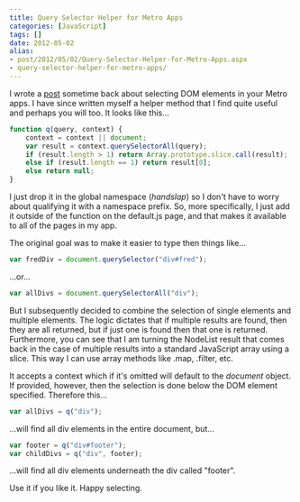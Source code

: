 ```yaml
---
title: Query Selector Helper for Metro Apps
categories: [JavaScript]
tags: []
date: 2012-05-02
alias:
- post/2012/05/02/Query-Selector-Helper-for-Metro-Apps.aspx
- query-selector-helper-for-metro-apps/
---
```


I wrote a [post](/selectingelements) sometime back  about selecting DOM elements in your Metro apps. I have since written myself a helper method that I find quite useful and perhaps you will too. It looks like this...

``` js
function q(query, context) {
    context = context || document;
    var result = context.querySelectorAll(query);
    if (result.length > 1) return Array.prototype.slice.call(result);
    else if (result.length == 1) return result[0];
    else return null;
}
```

I just drop it in the global namespace (*handslap*) so I don't have to worry about qualifying it with a namespace prefix. So, more specifically, I just add it outside of the function on the default.js page, and that makes it available to all of the pages in my app.

The original goal was to make it easier to type then things like...

``` js
var fredDiv = document.querySelector("div#fred");
```

...or...

``` js
var allDivs = document.querySelectorAll("div");
```

But I subsequently decided to combine the selection of single elements and multiple elements. The logic dictates that if multiple results are found, then they are all returned, but if just one is found then that one is returned. Furthermore, you can see that I am turning the NodeList result that comes back in the case of multiple results into a standard JavaScript array using a slice. This way I can use array methods like .map, .filter, etc.

It accepts a context which if it's omitted will default to the _document_ object. If provided, however, then the selection is done below the DOM element specified. Therefore this...

``` js
var allDivs = q("div");
```

...will find all div elements in the entire document, but...

``` js
var footer = q("div#footer");
var childDivs = q("div", footer);
```

...will find all div elements underneath the div called "footer".

Use it if you like it. Happy selecting.